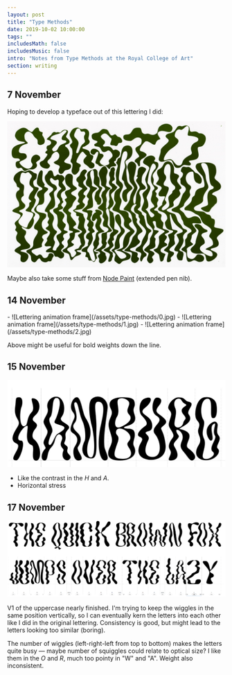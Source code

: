 ```yaml
---
layout: post
title: "Type Methods"
date: 2019-10-02 10:00:00
tags: ""
includesMath: false
includesMusic: false
intro: "Notes from Type Methods at the Royal College of Art"
section: writing
---
```


## 7 November
Hoping to develop a typeface out of this lettering I did:

![Cars to ploughshares poster](/assets/posters/ploughshares.jpg)

Maybe also take some stuff from [Node Paint](http://www.maxkoehler.com/node-paint/) (extended pen nib).

## 14 November

<div class='full gallery' markdown ='1'>
- ![Lettering animation frame](/assets/type-methods/0.jpg)
- ![Lettering animation frame](/assets/type-methods/1.jpg)
- ![Lettering animation frame](/assets/type-methods/2.jpg)
</div>

Above might be useful for bold weights down the line.

## 15 November

![Hamburg 1](/assets/type-methods/hamburg-1.jpg)
- Like the contrast in the *H* and *A*.
- Horizontal stress

## 17 November
![Type sample](/assets/type-methods/Capture-3.png)

V1 of the uppercase nearly finished. I'm trying to keep the wiggles in the same position vertically, so I can eventually kern the letters into each other like I did in the original lettering. Consistency is good, but might lead to the letters looking too similar (boring).

The number of wiggles (left-right-left from top to bottom) makes the letters quite busy — maybe number of squiggles could relate to optical size? I like them in the *O* and *R*, much too pointy in "W" and "A". Weight also inconsistent.